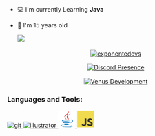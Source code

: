 <br />

- 💻 I'm currently Learning **Java**
- 👋 I'm 15 years old

  ![](https://komarev.com/ghpvc/?username=ExponenteDevs&color=blue)

<p align="center">
  <a href="https://github.com/ExponenteDevs">
    <img align="center" src="https://github-readme-stats.vercel.app/api?username=exponentedevs&show_icons=true&theme=radical&count_private=true&locale=en" alt="exponentedevs"/>
  </a>
</p>

<p align="center">
  <a href="https://discord.com/users/330861775203336194" target="_blank" rel="nofollow">
    <img align="center" src="https://lanyard.cnrad.dev/api/869936375057752134?&animated=true&borderRadius=30px&idleMessage=None..." alt="Discord Presence">
  </a>
</p>

<p align="center">
  <a href="https://dsc.gg/venusdev/">
    <img align="center" alt="Venus Development" width="28px" src="https://raw.githubusercontent.com/anuraghazra/anuraghazra/master/assets/discord-round.svg" />
  </a>
</p>


### Languages and Tools:

<p align="left"> <a href="https://git-scm.com/" target="_blank" rel="noreferrer"> <img src="https://www.vectorlogo.zone/logos/git-scm/git-scm-icon.svg" alt="git" width="40" height="40"/> </a> <a href="https://www.w3.org/html/" target="_blank" rel="noreferrer"> <img src="https://www.vectorlogo.zone/logos/adobe_illustrator/adobe_illustrator-icon.svg" alt="illustrator" width="40" height="40"/> </a> <a href="https://www.java.com" target="_blank" rel="noreferrer"> <img src="https://raw.githubusercontent.com/devicons/devicon/master/icons/java/java-original.svg" alt="java" width="40" height="40"/> </a> <a href="https://developer.mozilla.org/en-US/docs/Web/JavaScript" target="_blank" rel="noreferrer"> <img src="https://raw.githubusercontent.com/devicons/devicon/master/icons/javascript/javascript-original.svg" alt="javascript" width="40" height="40"/> </a> </p>
